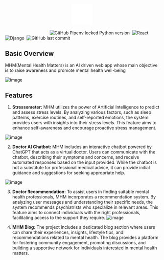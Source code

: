 <p align="center"><img width=13.5% src="https://github.com/BharatThapa99/MHM_f/blob/master/src/Assets/logo.png"></p>


&nbsp;&nbsp;&nbsp;&nbsp;&nbsp;&nbsp;&nbsp;&nbsp;&nbsp;&nbsp;&nbsp;&nbsp;&nbsp;&nbsp;&nbsp;&nbsp;&nbsp;&nbsp;&nbsp;&nbsp;&nbsp;&nbsp;&nbsp;&nbsp;&nbsp;&nbsp;&nbsp;&nbsp;&nbsp;&nbsp;&nbsp;&nbsp;&nbsp;&nbsp;&nbsp;&nbsp;
![GitHub Pipenv locked Python version](https://img.shields.io/github/pipenv/locked/python-version/BharatThapa99/mhm_b?logo=python&logoColor=white)&nbsp;
![React](https://img.shields.io/badge/Reactjs-v18.0-blue?style=flat&logo=react)&nbsp;
![Django](https://img.shields.io/badge/django-v4.0-blue?style=flat&logo=django)&nbsp;
![GitHub last commit](https://img.shields.io/github/last-commit/chhabii/mhm_b?logo=github)

## Basic Overview

MHM(Mental Health Matters) is an AI driven web app whose main objective is to raise awareness and promote mental health well-being

![image](https://github.com/Chhabii/MHM_b/assets/60286478/5a4038d5-2702-43a2-8b06-fe9157bfed57)

## Features
1. **Stressometer:** MHM utilizes the power of Artificial Intelligence to predict and assess stress levels. By analyzing various factors, such as sleep patterns, exercise routines, and self-reported emotions, the system provides users with insights into their stress levels. This feature aims to enhance self-awareness and encourage proactive stress management.
<!-- ![image](https://github.com/Chhabii/MHM_b/assets/60286478/ed74e076-01d8-4492-b689-e606b93c6461) -->
![image](https://github.com/Chhabii/MHM_b/assets/60286478/6eced1a3-ddb4-4a51-9721-a14a8317055d)

2. **Doctor AI Chatbot:** MHM includes an interactive chatbot powered by ChatGPT that acts as a virtual doctor. Users can communicate with the chatbot, describing their symptoms and concerns, and receive automated responses based on the input provided. While the chatbot is not a substitute for professional medical advice, it can provide initial guidance and suggestions for seeking appropriate help.
<!-- ![image](https://github.com/Chhabii/MHM_b/assets/60286478/4efa9217-f6a4-409c-bce7-c496670274f4)t -->
![image](https://github.com/Chhabii/MHM_b/assets/60286478/a110008d-518f-4967-80a5-3d2da7f0c19b)

3. **Doctor Recommendation:** To assist users in finding suitable mental health professionals, MHM incorporates a recommendation system. By analyzing user messages and understanding their specific needs, the system recommends psychiatrists who specialize in relevant areas. This feature aims to connect individuals with the right professionals, facilitating access to the support they require.
![image](https://github.com/Chhabii/MHM_b/assets/60286478/3161c4c1-bba5-4a78-a422-67e6116103c2)

4. **MHM Blog:** The project includes a dedicated blog section where users can share their experiences, insights, lifestyle tips, and recommendations related to mental health. The blog provides a platform for fostering community engagement, promoting discussions, and building a supportive network for individuals interested in mental health matters.


